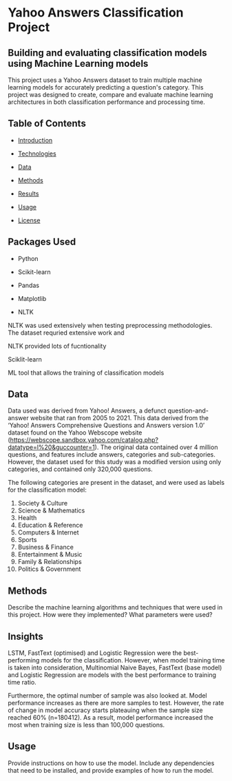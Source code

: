 
  

# Yahoo Answers Classification Project

  

## Building and evaluating classification models using Machine Learning models

  

This project uses a Yahoo Answers dataset to train multiple machine learning models for accurately predicting a question's category. This project was designed to create, compare and evaluate machine learning architectures in both classification performance and processing time. 

  
  

## Table of Contents

  

- [Introduction](#introduction)

- [Technologies](#technologies)

- [Data](#data)

- [Methods](#methods)

- [Results](#results)

- [Usage](#usage)

- [License](#license)

  
  

## Packages Used

  

- Python

- Scikit-learn

- Pandas

- Matplotlib

  

- NLTK

NLTK was used extensively when testing preprocessing methodologies. The dataset requried extensive work and

NLTK provided lots of fucntionality

  

Sciklit-learn

ML tool that allows the training of classification models

  

## Data

  

Data used was derived from Yahoo! Answers, a defunct question-and-answer website that ran from 2005 to 2021. This data derived from the ‘Yahoo! Answers Comprehensive Questions and Answers version 1.0’ dataset found on the Yahoo Webscope website (https://webscope.sandbox.yahoo.com/catalog.php?datatype=l%20&guccounter=1). The original data contained over 4 million questions, and features include answers, categories and sub-categories. However, the dataset used for this study was a modified version using only categories, and contained only 320,000 questions.

  

The following categories are present in the dataset, and were used as labels for the classification model:

  

<ol>

<li>Society & Culture</li>

<li>Science & Mathematics</li>

<li>Health</li>

<li>Education & Reference</li>

<li>Computers & Internet</li>

<li>Sports</li>

<li>Business & Finance</li>

<li>Entertainment & Music</li>

<li>Family & Relationships</li>

<li>Politics & Government</li>

</ol>

  
  
  

<!-- More specifically, for each question, 3 categories were labelled, ranked in order of how related the categories are to each questions. As an example,

a question with the label of 4, 2 and 7 is most likely under the Education & Reference category, followed by Science & Mathematics, and Business & Finance. -->

  

## Methods

  

Describe the machine learning algorithms and techniques that were used in this project. How were they implemented? What parameters were used?

  

## Insights

  
LSTM, FastText (optimised) and Logistic Regression were the best-performing models for the classification. However, when model training time is taken into consideration, Multinomial Naive Bayes, FastText (base model) and Logistic Regression are models with the best performance to training time ratio.

Furthermore, the optimal number of sample was also looked at. Model performance increases as there are more samples to test. However, the rate of change in model accuracy starts plateauing when the sample size reached 60% (n=180412). As a result, model performance increased the most when training size is less than 100,000 questions.


  

## Usage

  

Provide instructions on how to use the model. Include any dependencies that need to be installed, and provide examples of how to run the model.

  